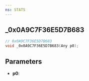 ```yaml
---
ns: STATS
---
```

## _0x0A9C7F36E5D7B683

```c
// 0x0A9C7F36E5D7B683
void _0x0A9C7F36E5D7B683(Any p0);
```


## Parameters
* **p0**: 

